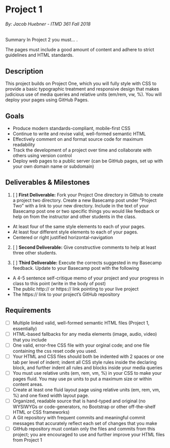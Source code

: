 # Project 1
###### By: Jacob Huebner - ITMD 361 Fall 2018 

Summary 
In Project 2 you must... . 

The pages must include a good amount of content and adhere to strict guidelines and HTML standards. 



## Description

This project builds on Project One, which you will fully style with CSS to provide a basic typographic treatment and responsive design that makes judicious use of media queries and relative units (em/rem, vw, %). You will deploy your pages using GitHub Pages.


## Goals

* Produce modern standards-compliant, mobile-first CSS
* Continue to write and revise valid, well-formed semantic HTML
* Effectively comment on and format source code for maximum readability
* Track the development of a project over time and collaborate with others using version control
* Deploy web pages to a public server (can be GitHub pages, set up with your own domain name or subdomain)

## Deliverables & Milestones


1. [ ] **First Deliverable:** Fork your Project One directory in Github to create a project two directory. Create a new Basecamp post under "Project Two" with a link to your new directory. Include in the text of your Basecamp post one or two specific things you would like feedback or help on from the instructor and other students in the class.
* At least four of the same style elements to each of your pages.
* At least four different style elements to each of your pages.
* Centered or right justified horizontal-navigation

2. [ ] **Second Deliverable:** Give constructive comments to help at least three other students.

3. [ ] **Third Deliverable:** Execute the corrects suggested in my Basecamp feedback. Update to your Basecamp post with the following
* A 4-5 sentence self-critique memo of your project and your progress in class to this point (write in the body of post)
* The public http:// or https:// link pointing to your live project
* The https:// link to your project’s GitHub repository

## Requirements

- [ ] Multiple linked valid, well-formed semantic HTML files (Project 1, essentially) 
- [ ] HTML-based fallbacks for any media elements (image, audio, video) that you include
- [ ] One valid, error-free CSS file with your orginal code; and one file containing the css reset code you used.
- [ ] Your HTML and CSS files should both be indented with 2 spaces or one tab per level of indent; indent all CSS style rules inside the declaring block, and further indent all rules and blocks inside your media queries
- [ ] You must use relative units (em, rem, vm, %) in your CSS to make your pages fluid. You may use px units to put a maximum size or within content areas.
- [ ] Create at least one fluid layout page using relative units (em, rem, vm, %) and one fixed width layout page.
- [ ] Organized, readable source that is hand-typed and original (no WYSIWYGs or code-generators, no Bootstrap or other off-the-shelf HTML or CSS frameworks)
- [ ] A Git repository with frequent commits and meaningful commit messages that accurately reflect each set of changes that you make
- [ ] GitHub repository must contain only the files and commits from this project; you are encouraged to use and further improve your HTML files from Project 1
